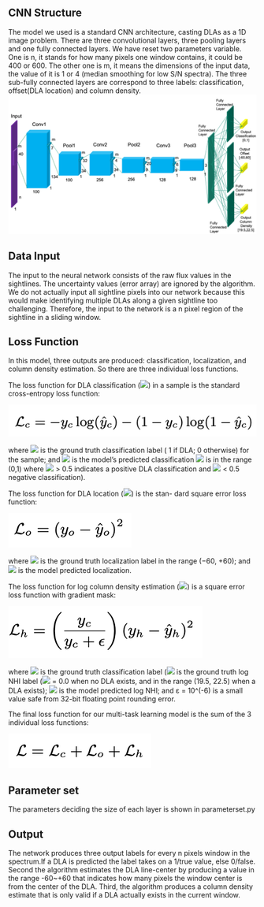 ## CNN Structure
The model we used is a standard CNN architecture, casting DLAs as a 1D image problem. There are three convolutional layers, three pooling layers and one fully connected layers. We have reset two parameters variable. One is n, it stands for how many pixels one window contains, it could be 400 or 600. The other one is m, it means the dimensions of the input data, the value of it is 1 or 4 (median smoothing for low S/N spectra). The three sub-fully connected layers are correspond to three labels: classification, offset(DLA location) and column density. 
![image](https://github.com/cosmodesi/desi-dlas/blob/training/desidlas/training/figures/CNN.png)

## Data Input
The input to the neural network consists of the raw flux values in the sightlines. The uncertainty values (error array) are ignored by the algorithm.
We do not actually input all sightline pixels into our network because this would make identifying multiple DLAs along a given sightline too challenging. Therefore, the input to the network is a n pixel region of the sightline in a sliding window. 

## Loss Function
In this model, three outputs are produced: classification, localization, and column density estimation. So there are three individual loss functions.

The loss function for DLA classification (![](http://latex.codecogs.com/svg.latex?\mathcal{L}_{c})) in a sample is the standard cross-entropy loss function:

![image](https://github.com/cosmodesi/desi-dlas/blob/training/desidlas/training/figures/loss1.png)

where ![](http://latex.codecogs.com/svg.latex?y_{c}) is the ground truth classification label ( 1 if DLA; 0 otherwise) for the sample; and ![](http://latex.codecogs.com/svg.latex?\hat{y_{c}}) is the model’s predicted classification ![](http://latex.codecogs.com/svg.latex?\hat{y_{c}}) is in the range (0,1) where ![](http://latex.codecogs.com/svg.latex?\hat{y_{c}}) > 0.5 indicates a positive DLA classification and ![](http://latex.codecogs.com/svg.latex?\hat{y_{c}}) < 0.5 negative classification).

The loss function for DLA location (![](http://latex.codecogs.com/svg.latex?\mathcal{L}_{o})) is the stan- dard square error loss function:

![image](https://github.com/cosmodesi/desi-dlas/blob/training/desidlas/training/figures/loss2.png)

where ![](http://latex.codecogs.com/svg.latex?y_{o}) is the ground truth localization label in the range (−60, +60); and ![](http://latex.codecogs.com/svg.latex?\hat{y_{o}}) is the model predicted localization.

The loss function for log column density estimation (![](http://latex.codecogs.com/svg.latex?\mathcal{L}_{h})) is a square error loss function with gradient mask:

![image](https://github.com/cosmodesi/desi-dlas/blob/training/desidlas/training/figures/loss3.png)

where ![](http://latex.codecogs.com/svg.latex?y_{c}) is the ground truth classification label (![](http://latex.codecogs.com/svg.latex?y_{h}) is the ground truth log NHI label (![](http://latex.codecogs.com/svg.latex?y_{h}) = 0.0 when no DLA exists, and in the range (19.5, 22.5) when a DLA exists); ![](http://latex.codecogs.com/svg.latex?\hat{y_{h}}) is the model predicted log NHI; and ε = 10^(-6) is a small value safe from 32-bit floating point rounding error.

The final loss function for our multi-task learning model is the sum of the 3 individual loss functions:

![image](https://github.com/cosmodesi/desi-dlas/blob/training/desidlas/training/figures/loss4.png)
## Parameter set
The parameters deciding the size of each layer is shown in parameterset.py 

## Output
The network produces three output labels for every n pixels window in the spectrum.If a DLA is predicted the label takes on a 1/true value, else 0/false. Second the algorithm estimates the DLA line-center by producing a value in the range -60~+60 that indicates how many pixels the window center is from the center of the DLA. Third, the algorithm produces a column density estimate that is only valid if a DLA actually exists in the current window.
